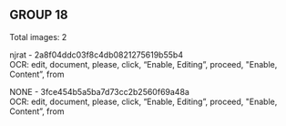 ## GROUP 18
Total images: 2  

njrat - 2a8f04ddc03f8c4db0821275619b55b4  
OCR: edit, document, please, click, “Enable, Editing”, proceed, "Enable, Content”, from  

NONE - 3fce454b5a5ba7d73cc2b2560f69a48a  
OCR: edit, document, please, click, “Enable, Editing”, proceed, "Enable, Content”, from  

